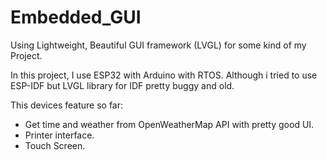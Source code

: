 # Embedded_GUI
Using Lightweight, Beautiful GUI framework (LVGL) for some kind of my Project.

In this project, I use ESP32 with Arduino with RTOS.
Although i tried to use ESP-IDF but LVGL library for IDF pretty buggy and old.

This devices feature so far:
- Get time and weather from OpenWeatherMap API with pretty good UI.
- Printer interface.
- Touch Screen.
